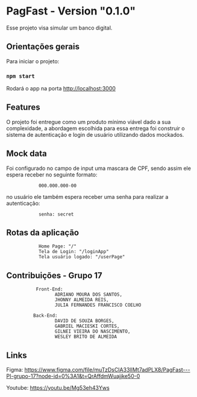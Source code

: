 # PagFast - Version "0.1.0"

Esse projeto visa simular um banco digital.

## Orientações gerais 

Para iniciar o projeto:

### `npm start`

Rodará o app na porta  [http://localhost:3000](http://localhost:3000)

## Features

O projeto foi entregue como um produto mínimo viável dado a sua complexidade, a abordagem escolhida para essa entrega foi construir o sistema de autenticação e login de usuário utilizando dados mockados. 

## Mock data

Foi configurado no campo de input uma mascara de CPF, 
sendo assim ele espera receber no seguinte formato: 

                000.000.000-00
                
 no usuário ele também espera receber uma senha para realizar a autenticação: 
 
                senha: secret
                
## Rotas da aplicação

                Home Page: "/"
                Tela de Login: "/loginApp" 
                Tela usuário logado: "/userPage"



## Contribuições - Grupo 17

               Front-End:
                      ADRIANO MOURA DOS SANTOS,
                      JHONNY ALMEIDA REIS,
                      JULIA FERNANDES FRANCISCO COELHO
        
              Back-End:
                      DAVID DE SOUZA BORGES,
                      GABRIEL MACIESKI CORTES,
                      GILNEI VIEIRA DO NASCIMENTO,
                      WESLEY BRITO DE ALMEIDA
 
 
## Links

Figma: https://www.figma.com/file/muTzDsCIA33lIMt7adPLX8/PagFast---PI-grupo-17?node-id=0%3A1&t=QrAffdmWuajjke50-0

Youtube: https://youtu.be/Mg53eh43Yws 
